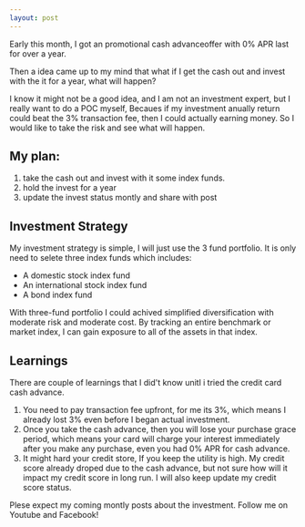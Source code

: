 ```yaml
---
layout: post
---
```


Early this month, I got an promotional cash advanceoffer with 0% APR last for over a year. 

Then a idea came up to my mind that what if I get the cash out and invest with the it for a year, what will happen? 

I know it might not be a good idea, and I am not an investment expert, but I really want to do a POC myself, Becaues if my investment anually return could beat the 3% transaction fee, then I could actually earning money. So I would like to take the risk and see what will happen. 

## My plan: 

1. take the cash out and invest with it some index funds.
2. hold the invest for a year
2. update the invest status montly and share with post


## Investment Strategy
My investment strategy is simple, I will just use the 3 fund portfolio. It is only need to selete three index funds which includes:

* A domestic stock index fund
* An international stock index fund
* A bond index fund

With three-fund portfolio I could achived simplified diversification with moderate risk and moderate cost. By tracking an entire benchmark or market index, I can gain exposure to all of the assets in that index.

## Learnings 
There are couple of learnings that I did't know unitl i tried the credit card cash advance. 

1. You need to pay transaction fee upfront, for me its 3%, which means I already lost 3% even before I began actual investment. 
2. Once you take the cash advance, then you will lose your purchase grace period, which means your card will charge your interest immediately after you make any purchase, even you had 0% APR for cash advance. 
3. It might hard your credit store, If you keep the  utility is high. My credit score already droped due to the cash advance, but not sure how will it impact my credit score in long run.  I will also keep update my credit score status. 

Plese expect my coming montly posts about the investment.
Follow me on Youtube and Facebook!
